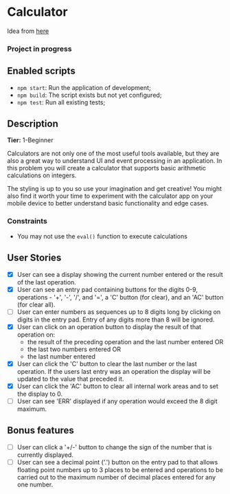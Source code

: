 # Calculator

Idea from [here](https://github.com/florinpop17/app-ideas)

### Project in progress

## Enabled scripts

- `npm start`: Run the application of development;
- `npm build`: The script exists but not yet configured;
- `npm test`: Run all existing tests;

## Description

**Tier:**  1-Beginner

Calculators are not only one of the most useful tools available, but they are also a great way to understand UI and event processing in an application. In this problem you will create a calculator that supports basic arithmetic calculations on integers.

The styling is up to you so use your imagination and get creative! You might also find it worth your time to experiment with the calculator app on your mobile device to better understand basic functionality and edge cases.

### Constraints

-   You may not use the  `eval()`  function to execute calculations

## User Stories

-   [x] User can see a display showing the current number entered or the result of the last operation.
-   [x] User can see an entry pad containing buttons for the digits 0-9, operations - '+', '-', '/', and '=', a 'C' button (for clear), and an 'AC' button (for clear all).
-   [ ] User can enter numbers as sequences up to 8 digits long by clicking on digits in the entry pad. Entry of any digits more than 8 will be ignored.
-   [x] User can click on an operation button to display the result of that operation on:
    -   the result of the preceding operation and the last number entered OR
    -   the last two numbers entered OR
    -   the last number entered
-   [x] User can click the 'C' button to clear the last number or the last operation. If the users last entry was an operation the display will be updated to the value that preceded it.
-   [x] User can click the 'AC' button to clear all internal work areas and to set the display to 0.
-   [ ] User can see 'ERR' displayed if any operation would exceed the 8 digit maximum.
 ## Bonus features
-  [ ] User can click a '+/-' button to change the sign of the number that is currently displayed.
-  [ ] User can see a decimal point ('.') button on the entry pad to that allows floating point numbers up to 3 places to be entered and operations to be carried out to the maximum number of decimal places entered for any one number.